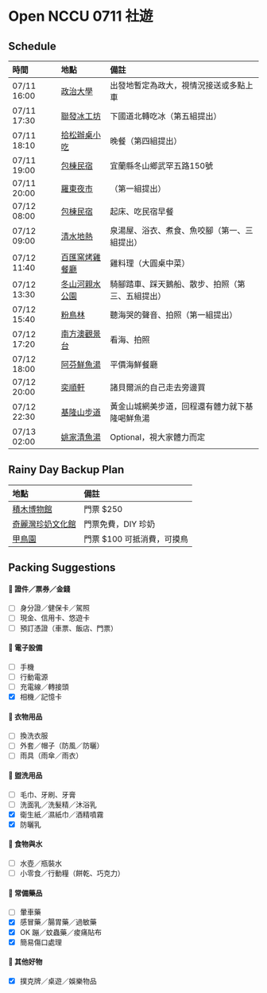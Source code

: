# Open NCCU 0711 社遊

## Schedule

| 時間  | 地點 | 備註 |
| :--- | :--- | :--- |
| 07/11 16:00 | [政治大學](https://maps.app.goo.gl/onzbGEoJSUbJA7Ts6) | 出發地暫定為政大，視情況接送或多點上車 |
| 07/11 17:30 | [聯發冰工坊](https://maps.app.goo.gl/DnfLL7e5HE2bw83H8) | 下國道北轉吃冰（第五組提出） |
| 07/11 18:10 | [拾松辦桌小吃](https://maps.app.goo.gl/zEQ4Wyuf29pm2reP7) | 晚餐（第四組提出） |
| 07/11 19:00 | [包棟民宿](https://maps.app.goo.gl/3NQ7ap26UChu9GwL7) | 宜蘭縣冬山鄉武罕五路150號 |
| 07/11 20:00 | [羅東夜市](https://maps.app.goo.gl/Ea5g6dbJLwTizz5V6) | （第一組提出） |
| 07/12 08:00 | [包棟民宿](https://maps.app.goo.gl/3NQ7ap26UChu9GwL7) | 起床、吃民宿早餐 |
| 07/12 09:00 | [清水地熱](https://maps.app.goo.gl/d6cMpW1s11JmWqqR9) | 泉湯屋、浴衣、煮食、魚咬腳（第一、三組提出）|
| 07/12 11:40 | [百匯窯烤雞餐廳](https://maps.app.goo.gl/jCoVLtJefQS2qm1q8) | 雞料理（大圓桌中菜） |
| 07/12 13:30 | [冬山河親水公園](https://maps.app.goo.gl/Te7UWdZKMRD2Xtj88) | 騎腳踏車、踩天鵝船、散步、拍照（第三、五組提出） |
| 07/12 15:40 | [粉鳥林](https://maps.app.goo.gl/WEEewVuEWkKtzpdXA) | 聽海哭的聲音、拍照（第一組提出） |
| 07/12 17:20 | [南方澳觀景台](https://maps.app.goo.gl/ECJatfVSbvRdUfnU7) | 看海、拍照 |
| 07/12 18:00 | [阿芬鮮魚湯](https://maps.app.goo.gl/BjYWNz7ghqdy761B6) | 平價海鮮餐廳 |
| 07/12 20:00 | [奕順軒](https://maps.app.goo.gl/dz5xrCEC5PCyZkHJA) | 諸貝爾派的自己走去旁邊買 |
| 07/12 22:30 | [基隆山步道](https://maps.app.goo.gl/jca8LgidU6QSzYmK8) | 黃金山城網美步道，回程還有體力就下基隆喝鮮魚湯 |
| 07/13 02:00 | [姚家清魚湯](https://maps.app.goo.gl/kYa7H3hZq9HdMoWo9) | Optional，視大家體力而定 |


## Rainy Day Backup Plan

 | 地點 | 備註 |
 | :--- | :--- |
 | [積木博物館](https://maps.app.goo.gl/SP7JZfGmXZqMQTFw9) | 門票 $250 |
 | [奇麗灣珍奶文化館](https://maps.app.goo.gl/tyLWdbwzNc3dNiBQ8) | 門票免費，DIY 珍奶 |
 | [甲鳥園](https://maps.app.goo.gl/edtmuyz4qyGtbtfG9) | 門票 $100 可抵消費，可摸鳥 |


## Packing Suggestions

#### 🎫 證件／票券／金錢
- [ ] 身分證／健保卡／駕照
- [ ] 現金、信用卡、悠遊卡
- [ ] 預訂憑證（車票、飯店、門票）

#### 📱 電子設備
- [ ] 手機
- [ ] 行動電源
- [ ] 充電線／轉接頭
- [x] 相機／記憶卡

#### 👕 衣物用品
- [ ] 換洗衣服
- [ ] 外套／帽子（防風／防曬）
- [ ] 雨具（雨傘／雨衣）

#### 🧴 盥洗用品
- [ ] 毛巾、牙刷、牙膏
- [ ] 洗面乳／洗髮精／沐浴乳
- [x] 衛生紙／濕紙巾／酒精噴霧
- [x] 防曬乳

#### 🍫 食物與水
- [ ] 水壺／瓶裝水
- [ ] 小零食／行動糧（餅乾、巧克力）

#### 💊 常備藥品
- [ ] 暈車藥
- [x] 感冒藥／腸胃藥／過敏藥
- [x] OK 蹦／蚊蟲藥／痠痛貼布
- [x] 簡易傷口處理

#### 📌 其他好物
- [x] 撲克牌／桌遊／娛樂物品